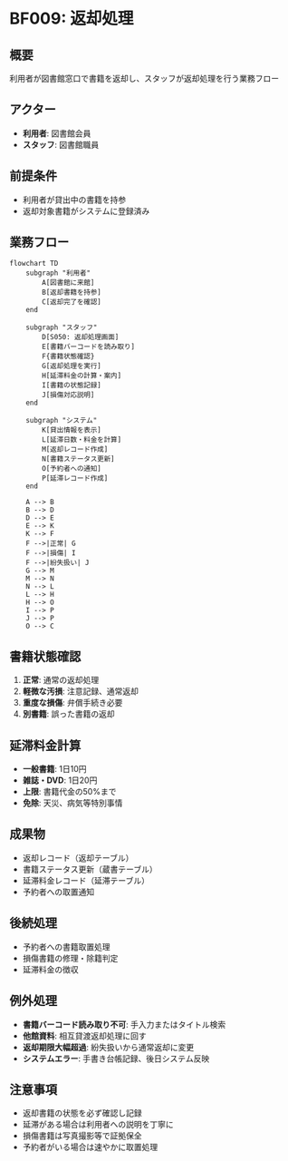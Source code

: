 # BF009: 返却処理

## 概要
利用者が図書館窓口で書籍を返却し、スタッフが返却処理を行う業務フロー

## アクター
- **利用者**: 図書館会員
- **スタッフ**: 図書館職員

## 前提条件
- 利用者が貸出中の書籍を持参
- 返却対象書籍がシステムに登録済み

## 業務フロー

```mermaid
flowchart TD
    subgraph "利用者"
        A[図書館に来館]
        B[返却書籍を持参]
        C[返却完了を確認]
    end
    
    subgraph "スタッフ"
        D[S050: 返却処理画面]
        E[書籍バーコードを読み取り]
        F{書籍状態確認}
        G[返却処理を実行]
        H[延滞料金の計算・案内]
        I[書籍の状態記録]
        J[損傷対応説明]
    end
    
    subgraph "システム"
        K[貸出情報を表示]
        L[延滞日数・料金を計算]
        M[返却レコード作成]
        N[書籍ステータス更新]
        O[予約者への通知]
        P[延滞レコード作成]
    end
    
    A --> B
    B --> D
    D --> E
    E --> K
    K --> F
    F -->|正常| G
    F -->|損傷| I
    F -->|紛失扱い| J
    G --> M
    M --> N
    N --> L
    L --> H
    H --> O
    I --> P
    J --> P
    O --> C
```

## 書籍状態確認
1. **正常**: 通常の返却処理
2. **軽微な汚損**: 注意記録、通常返却
3. **重度な損傷**: 弁償手続き必要
4. **別書籍**: 誤った書籍の返却

## 延滞料金計算
- **一般書籍**: 1日10円
- **雑誌・DVD**: 1日20円
- **上限**: 書籍代金の50%まで
- **免除**: 天災、病気等特別事情

## 成果物
- 返却レコード（返却テーブル）
- 書籍ステータス更新（蔵書テーブル）
- 延滞料金レコード（延滞テーブル）
- 予約者への取置通知

## 後続処理
- 予約者への書籍取置処理
- 損傷書籍の修理・除籍判定
- 延滞料金の徴収

## 例外処理
- **書籍バーコード読み取り不可**: 手入力またはタイトル検索
- **他館資料**: 相互貸渡返却処理に回す
- **返却期限大幅超過**: 紛失扱いから通常返却に変更
- **システムエラー**: 手書き台帳記録、後日システム反映

## 注意事項
- 返却書籍の状態を必ず確認し記録
- 延滞がある場合は利用者への説明を丁寧に
- 損傷書籍は写真撮影等で証拠保全
- 予約者がいる場合は速やかに取置処理
